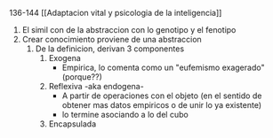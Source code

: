 136-144
[[Adaptacion vital y psicologia de la inteligencia]]

1. El simil con de la abstraccion con lo genotipo y el fenotipo
2. Crear conocimiento proviene de una abstraccion
	1. De la definicion, derivan 3 componentes 
		1. Exogena
			- Empirica, lo comenta como un "eufemismo exagerado" 
				(porque??)
		2. Reflexiva -aka endogena-
			- A partir de operaciones con el objeto 
				(en el sentido de obtener mas datos empiricos o de unir lo ya existente)
			- lo termine asociando a lo del cubo
		3. Encapsulada		

